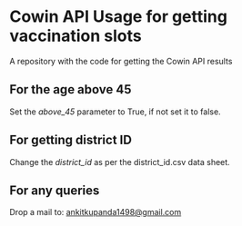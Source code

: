 # Cowin API Usage for getting vaccination slots
A repository with the code for getting the Cowin API results

## For the age above 45
Set the *above_45* parameter to True, if not set it to false. 

## For getting district ID
Change the *district_id* as per the district_id.csv data sheet. 

## For any queries
Drop a mail to: ankitkupanda1498@gmail.com
